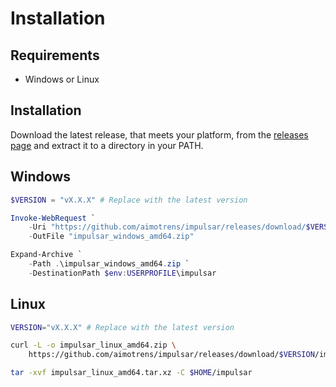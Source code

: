 # Installation

## Requirements

- Windows or Linux


## Installation

Download the latest release, that meets your platform, from the [releases page](https://github.com/aimotrens/impulsar/releases/latest) and extract it to a directory in your PATH.

## Windows

```powershell
$VERSION = "vX.X.X" # Replace with the latest version

Invoke-WebRequest `
    -Uri "https://github.com/aimotrens/impulsar/releases/download/$VERSION/impulsar_windows_amd64.zip" `
    -OutFile "impulsar_windows_amd64.zip"

Expand-Archive `
    -Path .\impulsar_windows_amd64.zip `
    -DestinationPath $env:USERPROFILE\impulsar
```

## Linux

```bash
VERSION="vX.X.X" # Replace with the latest version

curl -L -o impulsar_linux_amd64.zip \
    https://github.com/aimotrens/impulsar/releases/download/$VERSION/impulsar_linux_amd64.tar.xz

tar -xvf impulsar_linux_amd64.tar.xz -C $HOME/impulsar
```
